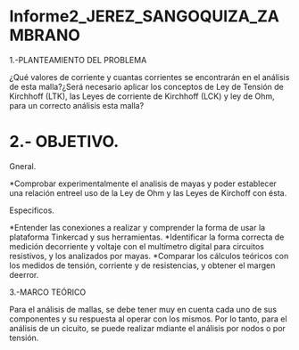 # Informe2_JEREZ_SANGOQUIZA_ZAMBRANO


1.-PLANTEAMIENTO DEL PROBLEMA

¿Qué valores de corriente y cuantas corrientes se encontrarán en el análisis de esta malla?¿Será necesario aplicar los conceptos de Ley de Tensión de Kirchhoff (LTK), las Leyes de corriente de Kirchhoff (LCK) y ley de Ohm, para un correcto análisis esta malla?

# 2.- OBJETIVO.

Gneral. 

*Comprobar experimentalmente el analisis de mayas y poder establecer una relación entreel uso de la Ley de Ohm y las Leyes de Kirchoff   con ésta.

Especificos. 

*Entender las conexiones a realizar y comprender la forma de usar la plataforma Tinkercad y sus herramientas. 
*Identificar la forma correcta de medición decorriente y voltaje con el multímetro digital para circuitos resistivos, y los analizados por mayas.
*Comparar los cálculos teóricos con los medidos de tensión, corriente y de resistencias, y obtener el margen deerror.

3.-MARCO TEÓRICO

Para el análisis de mallas, se debe tener muy en cuenta cada uno de sus componentes y su respuesta al operar con los mismos. Por lo tanto, para el análisis de un cicuito, se puede realizar mdiante el análisis por nodos o por tensión.

